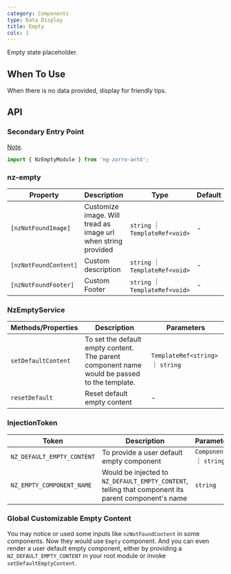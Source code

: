 ```yaml
---
category: Components
type: Data Display
title: Empty
cols: 1
---
```


Empty state placeholder.

## When To Use

When there is no data provided, display for friendly tips.

## API

### Secondary Entry Point

[Note](/docs/getting-started/en#secondary-entry-points).

```ts
import { NzEmptyModule } from 'ng-zorro-antd';
```

### nz-empty

| Property | Description | Type | Default |
| -------- | ----------- | ---- | ------- |
| `[nzNotFoundImage]` | Customize image. Will tread as image url when string provided | `string` ｜ `TemplateRef<void>` | - |
| `[nzNotFoundContent]` | Custom description | `string` ｜ `TemplateRef<void>` | - |
| `[nzNotFoundFooter]` | Custom Footer | `string` ｜ `TemplateRef<void>` | - |

### NzEmptyService

| Methods/Properties | Description | Parameters |
| -------- | ----------- | ---- |
| `setDefaultContent` | To set the default empty content. The parent component name would be passed to the template. | `TemplateRef<string>` ｜ `string` |
| `resetDefault` | Reset default empty content | - |

### InjectionToken

| Token | Description | Parameters |
| ----- | --- | ---- |
| `NZ_DEFAULT_EMPTY_CONTENT` | To provide a user default empty component | `Component` ｜ `string` |
| `NZ_EMPTY_COMPONENT_NAME` | Would be injected to `NZ_DEFAULT_EMPTY_CONTENT`, telling that component its parent component's name | `string` |

### Global Customizable Empty Content

You may notice or used some inputs like `nzNotFoundContent` in some components. Now they would use `Empty` component. And you can even render a user default empty component, either by providing a `NZ_DEFAULT_EMPTY_CONTENT` in your root module or invoke `setDefaultEmptyContent`.

